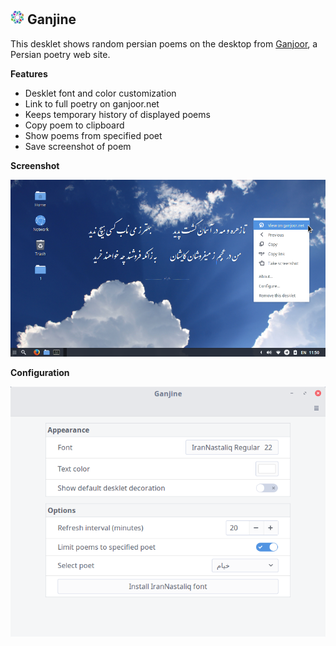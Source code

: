 
<h2><img src="ganjine%40mohammad-sn/icon.png" alt="ganjine logo" width="22"/> Ganjine</h2>

This desklet shows random persian poems on the desktop from [Ganjoor](http://ganjoor.net), a Persian poetry web site.

**Features**
* Desklet font and color customization
* Link to full poetry on ganjoor.net
* Keeps temporary history of displayed poems
* Copy poem to clipboard
* Show poems from specified poet
* Save screenshot of poem

**Screenshot**

![screenshot](ganjine%40mohammad-sn/screenshot.png)

**Configuration**

![configuration](ganjine%40mohammad-sn/configuration.png)
 
